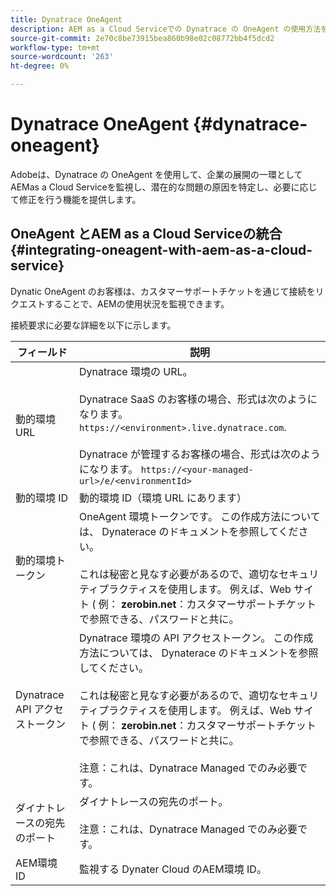 ```yaml
---
title: Dynatrace OneAgent
description: AEM as a Cloud Serviceでの Dynatrace の OneAgent の使用方法を学ぶ
source-git-commit: 2e70c8be73915bea860b98e02c08772bb4f5dcd2
workflow-type: tm+mt
source-wordcount: '263'
ht-degree: 0%

---
```



# Dynatrace OneAgent {#dynatrace-oneagent}

Adobeは、Dynatrace の OneAgent を使用して、企業の展開の一環としてAEMas a Cloud Serviceを監視し、潜在的な問題の原因を特定し、必要に応じて修正を行う機能を提供します。 <!-- When GA, add: Read this [Dynatrace article](https://www.dynatrace.com/hub/detail/adobe-experience-manager/) about AEM monitoring to learn more. -->

## OneAgent とAEM as a Cloud Serviceの統合 {#integrating-oneagent-with-aem-as-a-cloud-service}

Dynatic OneAgent のお客様は、カスタマーサポートチケットを通じて接続をリクエストすることで、AEMの使用状況を監視できます。

接続要求に必要な詳細を以下に示します。

| **フィールド** | **説明** |
|---|---|
| 動的環境 URL | Dynatrace 環境の URL。<br><br>Dynatrace SaaS のお客様の場合、形式は次のようになります。 `https://<environment>.live.dynatrace.com`.<br><br>Dynatrace が管理するお客様の場合、形式は次のようになります。 `https://<your-managed-url>/e/<environmentId>` |
| 動的環境 ID | 動的環境 ID（環境 URL にあります） |
| 動的環境トークン | OneAgent 環境トークンです。 この作成方法については、 Dynaterace のドキュメントを参照してください。<br><br>これは秘密と見なす必要があるので、適切なセキュリティプラクティスを使用します。 例えば、Web サイト ( 例： **zerobin.net**：カスタマーサポートチケットで参照できる、パスワードと共に。 |
| Dynatrace API アクセストークン | Dynatrace 環境の API アクセストークン。 この作成方法については、 Dynaterace のドキュメントを参照してください。<br><br>これは秘密と見なす必要があるので、適切なセキュリティプラクティスを使用します。 例えば、Web サイト ( 例： **zerobin.net**：カスタマーサポートチケットで参照できる、パスワードと共に。<br><br>注意：これは、Dynatrace Managed でのみ必要です。 |
| ダイナトレースの宛先のポート | ダイナトレースの宛先のポート。<br><br>注意：これは、Dynatrace Managed でのみ必要です。 |
| AEM環境 ID | 監視する Dynater Cloud のAEM環境 ID。 |


